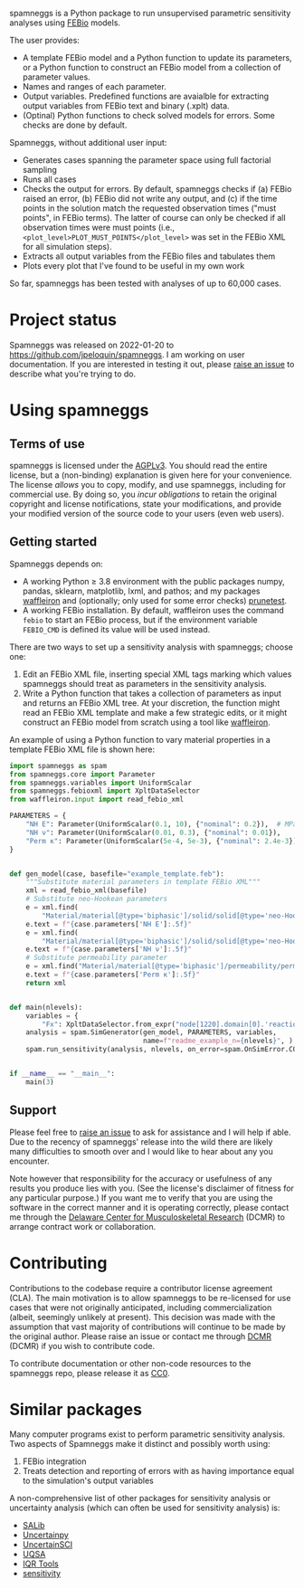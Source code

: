 spamneggs is a Python package to run unsupervised parametric sensitivity analyses using [FEBio](https://github.com/febiosoftware/FEBio) models.

The user provides:
- A template FEBio model and a Python function to update its parameters, or a Python function to construct an FEBio model from a collection of parameter values.
- Names and ranges of each parameter.
- Output variables.  Predefined functions are avaialble for extracting output variables from FEBio text and binary (.xplt) data.
- (Optinal) Python functions to check solved models for errors.  Some checks are done by default.

Spamneggs, without additional user input:
- Generates cases spanning the parameter space using full factorial sampling
- Runs all cases
- Checks the output for errors.  By default, spamneggs checks if (a) FEBio raised an error, (b) FEBio did not write any output, and (c) if the time points in the solution match the requested observation times ("must points", in FEBio terms).  The latter of course can only be checked if all observation times were must points (i.e., `<plot_level>PLOT_MUST_POINTS</plot_level>` was set in the FEBio XML for all simulation steps).
- Extracts all output variables from the FEBio files and tabulates them
- Plots every plot that I've found to be useful in my own work

So far, spamneggs has been tested with analyses of up to 60,000 cases.

# Project status

Spamneggs was released on 2022-01-20 to https://github.com/jpeloquin/spamneggs.  I am working on user documentation.  If you are interested in testing it out, please [raise an issue](https://github.com/jpeloquin/spamneggs/issues) to describe what you're trying to do.

# Using spamneggs

## Terms of use

spamneggs is licensed under the [AGPLv3](LICENSE).  You should read the entire license, but a (non-binding) explanation is given here for your convenience.  The license *allows* you to copy, modify, and use spamneggs, including for commercial use.  By doing so, you *incur obligations* to retain the original copyright and license notifications, state your modifications, and provide your modified version of the source code to your users (even web users).

## Getting started

Spamneggs depends on:
- A working Python ≥ 3.8 environment with the public packages numpy, pandas, sklearn, matplotlib, lxml, and pathos; and my packages [waffleiron](https://github.com/jpeloquin/waffleiron) and (optionally; only used for some error checks) [prunetest](https://github.com/jpeloquin/prunetest).
- A working FEBio installation.  By default, waffleiron uses the command `febio` to start an FEBio process, but if the environment variable `FEBIO_CMD` is defined its value will be used instead.

There are two ways to set up a sensitivity analysis with spamneggs; choose one:

1. Edit an FEBio XML file, inserting special XML tags marking which values spamneggs should treat as parameters in the sensitivity analysis.
2. Write a Python function that takes a collection of parameters as input and returns an FEBio XML tree.  At your discretion, the function might read an FEBio XML template and make a few strategic edits, or it might construct an FEBio model from scratch using a tool like [waffleiron](https://github.com/jpeloquin/waffleiron).

An example of using a Python function to vary material properties in a template FEBio XML file is shown here:

```python
import spamneggs as spam
from spamneggs.core import Parameter
from spamneggs.variables import UniformScalar
from spamneggs.febioxml import XpltDataSelector
from waffleiron.input import read_febio_xml

PARAMETERS = {
    "NH E": Parameter(UniformScalar(0.1, 10), {"nominal": 0.2}),  # MPa
    "NH ν": Parameter(UniformScalar(0.01, 0.3), {"nominal": 0.01}),
    "Perm κ": Parameter(UniformScalar(5e-4, 5e-3), {"nominal": 2.4e-3}),  # mm^4/Ns
}


def gen_model(case, basefile="example_template.feb"):
    """Substitute material parameters in template FEBio XML"""
    xml = read_febio_xml(basefile)
    # Substitute neo-Hookean parameters
    e = xml.find(
        "Material/material[@type='biphasic']/solid/solid[@type='neo-Hookean']/E")
    e.text = f"{case.parameters['NH E']:.5f}"
    e = xml.find(
        "Material/material[@type='biphasic']/solid/solid[@type='neo-Hookean']/v")
    e.text = f"{case.parameters['NH ν']:.5f}"
    # Substitute permeability parameter
    e = xml.find("Material/material[@type='biphasic']/permeability/perm")
    e.text = f"{case.parameters['Perm κ']:.5f}"
    return xml


def main(nlevels):
    variables = {
        "Fx": XpltDataSelector.from_expr("node[1220].domain[0].'reaction forces'[1]"), }
    analysis = spam.SimGenerator(gen_model, PARAMETERS, variables,
                                 name=f"readme_example_n={nlevels}", )
    spam.run_sensitivity(analysis, nlevels, on_error=spam.OnSimError.CONTINUE)


if __name__ == "__main__":
    main(3)
```

## Support

Please feel free to [raise an issue](https://github.com/jpeloquin/spamneggs/issues) to ask for assistance and I will help if able.  Due to the recency of spamneggs' release into the wild there are likely many difficulties to smooth over and I would like to hear about any you encounter.

Note however that responsibility for the accuracy or usefulness of any results you produce lies with you.  (See the license's disclaimer of fitness for any particular purpose.)
If you want me to verify that you are using the software in the correct manner and it is operating correctly, please contact me through the [Delaware Center for Musculoskeletal Research](https://sites.udel.edu/engr-dcmr/) (DCMR) to arrange contract work or collaboration.

# Contributing

Contributions to the codebase require a contributor license agreement (CLA).
The main motivation is to allow spamneggs to be re-licensed for use cases that were not originally anticipated, including commercialization (albeit, seemingly unlikely at present).
This decision was made with the assumption that vast majority of contributions will continue to be made by the original author.
Please raise an issue or contact me through [DCMR](https://sites.udel.edu/engr-dcmr/) (DCMR) if you wish to contribute code.

To contribute documentation or other non-code resources to the spamneggs repo, please release it as [CC0](https://creativecommons.org/publicdomain/zero/1.0/).

# Similar packages

Many computer programs exist to perform parametric sensitivity analysis.  Two aspects of Spamneggs make it distinct and possibly worth using:
1. FEBio integration
2. Treats detection and reporting of errors with as having importance equal to the simulation's output variables

A non-comprehensive list of other packages for sensitivity analysis or uncertainty analysis (which can often be used for sensitivity analysis) is:
- [SALib](https://github.com/SALib/SALib)
- [Uncertainpy](https://github.com/simetenn/uncertainpy)
- [UncertainSCI](https://github.com/SCIInstitute/UncertainSCI)
- [UQSA](https://icme.hpc.msstate.edu/mediawiki/index.php/Uncertainty_Quantification_and_Sensitivity_Analysis_Tool.html)
- [IQR Tools](https://www.intiquan.com/iqr-tools/)
- [sensitivity](https://www.rdocumentation.org/packages/caret/versions/3.45/topics/sensitivity)
